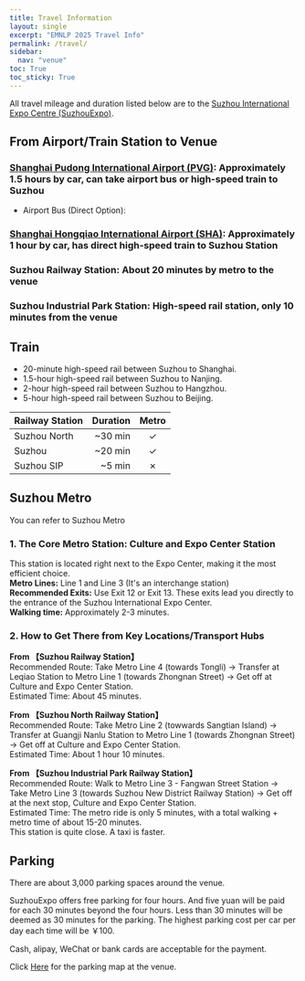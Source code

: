 ```yaml
---
title: Travel Information
layout: single
excerpt: "EMNLP 2025 Travel Info"
permalink: /travel/
sidebar:
  nav: "venue"
toc: True
toc_sticky: True
---
```


All travel mileage and duration listed below are to the [Suzhou International Expo Centre (SuzhouExpo)](https://en.suzhouexpo.com/zhanguansheshiEn-335.html).

## From Airport/Train Station to Venue
### [Shanghai Pudong International Airport (PVG)](https://www.shanghaiairport.com/index_en.html): Approximately 1.5 hours by car, can take airport bus or high-speed train to Suzhou
- Airport Bus (Direct Option): 

### [Shanghai Hongqiao International Airport (SHA)](https://www.shairport.com/ensh/hqjc/index.html): Approximately 1 hour by car, has direct high-speed train to Suzhou Station
### **Suzhou Railway Station**: About 20 minutes by metro to the venue
### **Suzhou Industrial Park Station**: High-speed rail station, only 10 minutes from the venue

## Train

- 20-minute high-speed rail between Suzhou to Shanghai.
- 1.5-hour high-speed rail between Suzhou to Nanjing.
- 2-hour high-speed rail between Suzhou to Hangzhou.
- 5-hour high-speed rail between Suzhou to Beijing.

| Railway Station   | Duration | Metro |
| ------------ | ------------: | :----------: |
| Suzhou North |      \~30 min |       ✓      |
| Suzhou       |      \~20 min |       ✓      |
| Suzhou SIP   |       \~5 min |       ✗      |

## Suzhou Metro
You can refer to  Suzhou Metro

### 1. The Core Metro Station: Culture and Expo Center Station
This station is located right next to the Expo Center, making it the most efficient choice.  
**Metro Lines:** Line 1 and Line 3 (It's an interchange station)  
**Recommended Exits:** Use Exit 12 or Exit 13. These exits lead you directly to the entrance of the Suzhou International Expo Center.  
**Walking time:** Approximately 2-3 minutes.

### 2. How to Get There from Key Locations/Transport Hubs

**From 【Suzhou Railway Station】**  
Recommended Route: Take Metro Line 4 (towards Tongli) → Transfer at Leqiao Station to Metro Line 1 (towards Zhongnan Street) → Get off at Culture and Expo Center Station.  
Estimated Time: About 45 minutes.

**From 【Suzhou North Railway Station】**  
Recommended Route: Take Metro Line 2 (towwards Sangtian Island) → Transfer at Guangji Nanlu Station to Metro Line 1 (towards Zhongnan Street) → Get off at Culture and Expo Center Station.  
Estimated Time: About 1 hour 10 minutes.

**From 【Suzhou Industrial Park Railway Station】**  
Recommended Route: Walk to Metro Line 3 - Fangwan Street Station → Take Metro Line 3 (towards Suzhou New District Railway Station) → Get off at the next stop, Culture and Expo Center Station.  
Estimated Time: The metro ride is only 5 minutes, with a total walking + metro time of about 15-20 minutes.  
This station is quite close. A taxi is faster.

## Parking

There are about 3,000 parking spaces around the venue.

SuzhouExpo offers free parking for four hours. And five yuan will be paid for each 30 minutes beyond the four hours. Less than 30 minutes will be deemed as 30 minutes for the parking. The highest parking cost per car per day each time will be ￥100.

Cash, alipay, WeChat or bank cards are acceptable for the payment.

Click [Here](https://en.suzhouexpo.com/ruhedaodaEn-350.html) for the parking map at the venue.
